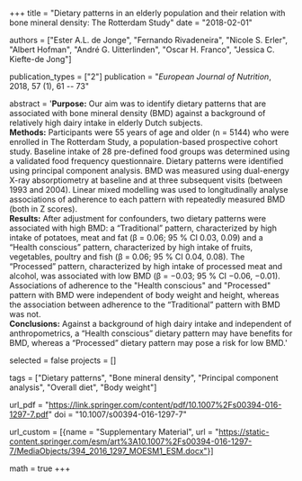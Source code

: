 +++
title = "Dietary patterns in an elderly population and their relation with bone mineral density: The Rotterdam Study"
date = "2018-02-01"

authors = ["Ester A.L. de Jonge", "Fernando Rivadeneira", "Nicole S. Erler", "Albert Hofman", "André G. Uitterlinden", "Oscar H. Franco", "Jessica C. Kiefte-de Jong"]


publication_types = ["2"]
publication = "*European Journal of Nutrition*, 2018, 57 (1), 61 -- 73"

abstract = '**Purpose:** Our aim was to identify dietary patterns that are associated with bone mineral density (BMD) against a background of relatively high dairy intake in elderly Dutch subjects.<br>**Methods:** Participants were 55 years of age and older (n = 5144) who were enrolled in The Rotterdam Study, a population-based prospective cohort study. Baseline intake of 28 pre-defined food groups was determined using a validated food frequency questionnaire. Dietary patterns were identified using principal component analysis. BMD was measured using dual-energy X-ray absorptiometry at baseline and at three subsequent visits (between 1993 and 2004). Linear mixed modelling was used to longitudinally analyse associations of adherence to each pattern with repeatedly measured BMD (both in Z scores).<br>**Results:** After adjustment for confounders, two dietary patterns were associated with high BMD: a “Traditional” pattern, characterized by high intake of potatoes, meat and fat (β = 0.06; 95 % CI 0.03, 0.09) and a “Health conscious” pattern, characterized by high intake of fruits, vegetables, poultry and fish (β = 0.06; 95 % CI 0.04, 0.08). The “Processed” pattern, characterized by high intake of processed meat and alcohol, was associated with low BMD (β = −0.03; 95 % CI −0.06, −0.01). Associations of adherence to the "Health conscious" and "Processed" pattern with BMD were independent of body weight and height, whereas the association between adherence to the “Traditional” pattern with BMD was not.<br>**Conclusions:** Against a background of high dairy intake and independent of anthropometrics, a “Health conscious” dietary pattern may have benefits for BMD, whereas a “Processed” dietary pattern may pose a risk for low BMD.'


selected = false
projects = []


tags = ["Dietary patterns", "Bone mineral density", "Principal component analysis", "Overall diet", "Body weight"]


url_pdf = "https://link.springer.com/content/pdf/10.1007%2Fs00394-016-1297-7.pdf"
doi = "10.1007/s00394-016-1297-7"
  
url_custom = [{name = "Supplementary Material", url = "https://static-content.springer.com/esm/art%3A10.1007%2Fs00394-016-1297-7/MediaObjects/394_2016_1297_MOESM1_ESM.docx"}]

math = true
+++
